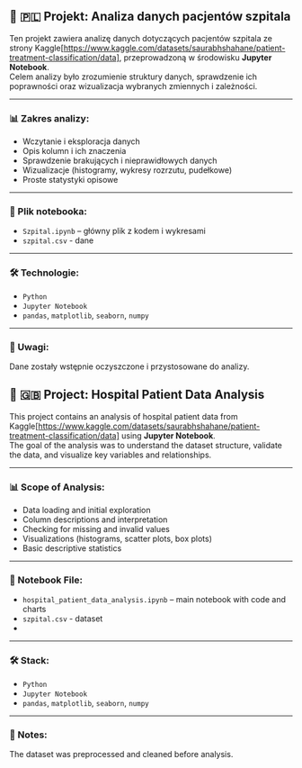 ## 🏥 🇵🇱 Projekt: Analiza danych pacjentów szpitala

Ten projekt zawiera analizę danych dotyczących pacjentów szpitala ze strony Kaggle[https://www.kaggle.com/datasets/saurabhshahane/patient-treatment-classification/data], przeprowadzoną w środowisku **Jupyter Notebook**.  
Celem analizy było zrozumienie struktury danych, sprawdzenie ich poprawności oraz wizualizacja wybranych zmiennych i zależności.

---

### 📊 Zakres analizy:
- Wczytanie i eksploracja danych
- Opis kolumn i ich znaczenia
- Sprawdzenie brakujących i nieprawidłowych danych
- Wizualizacje (histogramy, wykresy rozrzutu, pudełkowe)
- Proste statystyki opisowe

---

### 📁 Plik notebooka:
- `Szpital.ipynb` – główny plik z kodem i wykresami
- `szpital.csv` - dane

---

### 🛠️ Technologie:
- `Python`
- `Jupyter Notebook`
- `pandas`, `matplotlib`, `seaborn`, `numpy`

---

### 📌 Uwagi:
Dane zostały wstępnie oczyszczone i przystosowane do analizy.


## 🏥 🇬🇧 Project: Hospital Patient Data Analysis

This project contains an analysis of hospital patient data from Kaggle[https://www.kaggle.com/datasets/saurabhshahane/patient-treatment-classification/data] using **Jupyter Notebook**.  
The goal of the analysis was to understand the dataset structure, validate the data, and visualize key variables and relationships.

---

### 📊 Scope of Analysis:
- Data loading and initial exploration
- Column descriptions and interpretation
- Checking for missing and invalid values
- Visualizations (histograms, scatter plots, box plots)
- Basic descriptive statistics

---

### 📁 Notebook File:
- `hospital_patient_data_analysis.ipynb` – main notebook with code and charts
- `szpital.csv` - dataset
- 
---

### 🛠️ Stack:
- `Python`
- `Jupyter Notebook`
- `pandas`, `matplotlib`, `seaborn`, `numpy`

---

### 📌 Notes:
The dataset was preprocessed and cleaned before analysis.
